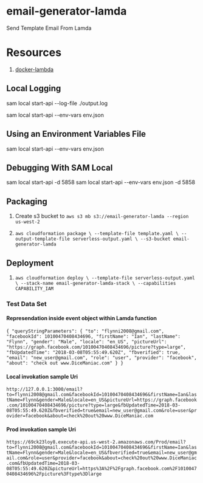# email-generator-lamda
Send Template Email From Lamda

# Resources
1. [docker-lambda](https://github.com/lambci/docker-lambda)


## Local Logging
sam local start-api --log-file ./output.log

sam local start-api --env-vars env.json

## Using an Environment Variables File
sam local start-api --env-vars env.json

## Debugging With SAM Local
sam local start-api -d 5858
sam local start-api --env-vars env.json -d 5858

## Packaging
1. Create s3 bucket to `aws s3 mb s3://email-generator-lamda --region us-west-2`

2. `aws cloudformation package \
   --template-file template.yaml \
   --output-template-file serverless-output.yaml \
   --s3-bucket email-generator-lamda`

## Deployment
1. `aws cloudformation deploy \
   --template-file serverless-output.yaml \
   --stack-name email-generator-lamda-stack \
   --capabilities CAPABILITY_IAM`


### Test Data Set

#### Represendation inside event object within Lamda function
`{
    "queryStringParameters": {
        "to": "flynni2008@gmail.com",
        "facebookId": 10100470408434696,
        "firstName": "Ian",
        "lastName": "Flynn",
        "gender": "Male",
        "locale": "en_US",
        "pictureUrl": "https://graph.facebook.com/10100470408434696/picture?type=large",
        "fbUpdatedTime": "2018-03-08T05:55:49.620Z",
        "fbverified": true,
        "email": "new_user@gmail.com",
        "role": "user",
        "provider": "facebook",
        "about": "check out www.DiceManiac.com"
    }
}`


#### Local invokation sample Uri 
`http://127.0.0.1:3000/email?to=flynni2008@gmail.com&facebookId=10100470408434696&firstName=Ian&lastName=Flynn&gender=Male&locale=en_US&pictureUrl=https://graph.facebook.com/10100470408434696/picture?type=large&fbUpdatedTime=2018-03-08T05:55:49.620Z&fbverified=true&email=new_user@gmail.com&role=user&provider=facebook&about=check%20out%20www.DiceManiac.com
`

#### Prod invokation sample Uri 
`https://69ck23loy8.execute-api.us-west-2.amazonaws.com/Prod/email?to=flynni2008@gmail.com&facebookId=10100470408434696&firstName=Ian&lastName=Flynn&gender=Male&locale=en_US&fbverified=true&email=new_user@gmail.com&role=user&provider=facebook&about=check%20out%20www.DiceManiac.com&fbUpdatedTime=2018-03-08T05:55:49.620Z&pictureUrl=https%3A%2F%2Fgraph.facebook.com%2F10100470408434696%2Fpicture%3Ftype%3Dlarge`